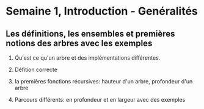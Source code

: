 # Semaine 1, Introduction - Genéralités

## Les définitions, les ensembles et premières notions des arbres avec les exemples

1) Qu'est ce qu'un arbre et des implémentations différentes.

2) Défition correcte

3) la premières fonctions récursives: hauteur d'un arbre, profondeur d'un arbre

4) Parcours différents: en profondeur et en largeur avec des exemples

